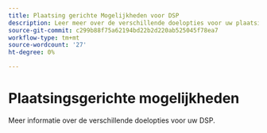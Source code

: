 ```yaml
---
title: Plaatsing gerichte Mogelijkheden voor DSP
description: Leer meer over de verschillende doelopties voor uw plaatsingen.
source-git-commit: c299b88f75a62194bd22b2d220ab525045f78ea7
workflow-type: tm+mt
source-wordcount: '27'
ht-degree: 0%

---
```


# Plaatsingsgerichte mogelijkheden

Meer informatie over de verschillende doelopties voor uw DSP.

<!--
>[!VIDEO]()
-->
